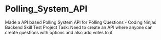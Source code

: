 # Polling_System_API
Made a API based Polling System
API for Polling Questions - Coding Ninjas Backend Skill Test Project
Task: Need to create an API where anyone can create questions with options and also add votes to it



